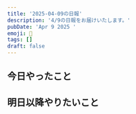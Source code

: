 ```yaml
---
title: '2025-04-09の日報'
description: '4/9の日報をお届けいたします。'
pubDate: 'Apr 9 2025 '
emoji: 🦊
tags: []
draft: false
---
```


## 今日やったこと

## 明日以降やりたいこと
